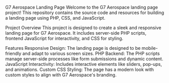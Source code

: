 G7 Aerospace Landing Page
Welcome to the G7 Aerospace landing page project! This repository contains the source code and resources for building a landing page using PHP, CSS, and JavaScript.

Project Overview
This project is designed to create a sleek and responsive landing page for G7 Aerospace. It includes server-side PHP scripts, frontend JavaScript for interactivity, and CSS for styling.

Features
Responsive Design: The landing page is designed to be mobile-friendly and adapt to various screen sizes.
PHP Backend: The PHP scripts manage server-side processes like form submissions and dynamic content.
JavaScript Interactivity: Includes interactive elements like sliders, pop-ups, and animations.
Custom CSS Styling: The page has a modern look with custom styles to align with G7 Aerospace's branding.
